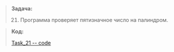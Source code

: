 
>**Задача:**
>
>21. Программа проверяет пятизначное число на палиндром.

>**Код:**
>
>[Task_21 -- code](Program.cs)
